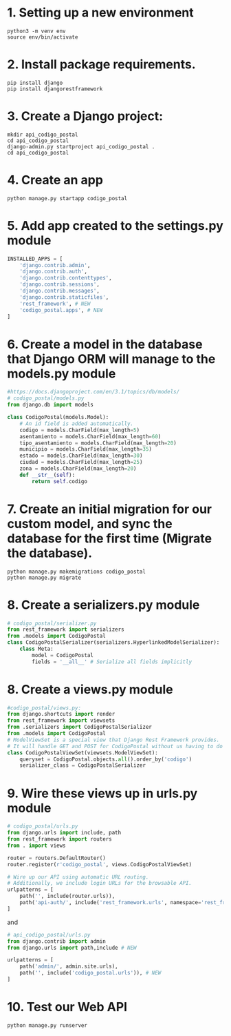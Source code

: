 # 1. Setting up a new environment
```
python3 -m venv env
source env/bin/activate
```
# 2. Install package requirements.
```
pip install django
pip install djangorestframework
```
# 3. Create a Django project:
```
mkdir api_codigo_postal
cd api_codigo_postal
django-admin.py startproject api_codigo_postal .
cd api_codigo_postal
```
# 4. Create an app
```
python manage.py startapp codigo_postal
```

# 5. Add app created to the settings.py module
```py
INSTALLED_APPS = [
    'django.contrib.admin',
    'django.contrib.auth',
    'django.contrib.contenttypes',
    'django.contrib.sessions',
    'django.contrib.messages',
    'django.contrib.staticfiles',
    'rest_framework', # NEW
    'codigo_postal.apps', # NEW
]
```
# 6. Create a model in the database that Django ORM will manage to the models.py module
```py
#https://docs.djangoproject.com/en/3.1/topics/db/models/
# codigo_postal/models.py
from django.db import models

class CodigoPostal(models.Model):
    # An id field is added automatically.
    codigo = models.CharField(max_length=5)
    asentamiento = models.CharField(max_length=60)
    tipo_asentamiento = models.CharField(max_length=20)
    municipio = models.CharField(max_length=35)
    estado = models.CharField(max_length=30)
    ciudad = models.CharField(max_length=25)
    zona = models.CharField(max_length=20) 
    def __str__(self):
        return self.codigo
```
# 7. Create an initial migration for our custom model, and sync the database for the first time (Migrate the database).
```
python manage.py makemigrations codigo_postal
python manage.py migrate
```
# 8. Create a serializers.py module
```py
# codigo_postal/serializer.py
from rest_framework import serializers
from .models import CodigoPostal
class CodigoPostalSerializer(serializers.HyperlinkedModelSerializer):
    class Meta:
        model = CodigoPostal
        fields = '__all__' # Serialize all fields implicitly
```
# 8. Create a views.py module
```py
#codigo_postal/views.py:
from django.shortcuts import render
from rest_framework import viewsets
from .serializers import CodigoPostalSerializer
from .models import CodigoPostal
# ModelViewSet is a special view that Django Rest Framework provides.
# It will handle GET and POST for CodigoPostal without us having to do any more work.
class CodigoPostalViewSet(viewsets.ModelViewSet):
    queryset = CodigoPostal.objects.all().order_by('codigo')
    serializer_class = CodigoPostalSerializer
```
# 9. Wire these views up in urls.py module
```py
# codigo_postal/urls.py
from django.urls import include, path
from rest_framework import routers
from . import views

router = routers.DefaultRouter()
router.register(r'codigo_postal', views.CodigoPostalViewSet)

# Wire up our API using automatic URL routing.
# Additionally, we include login URLs for the browsable API.
urlpatterns = [
    path('', include(router.urls)),
    path('api-auth/', include('rest_framework.urls', namespace='rest_framework'))
]
```
and 
```py
# api_codigo_postal/urls.py
from django.contrib import admin
from django.urls import path,include # NEW

urlpatterns = [
    path('admin/', admin.site.urls),
    path('', include('codigo_postal.urls')), # NEW
]
```
# 10. Test our Web API
```
python manage.py runserver
```